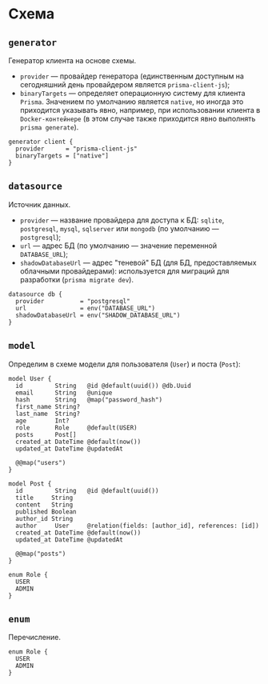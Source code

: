 # Схема

## `generator`

Генератор клиента на основе схемы.

- `provider` — провайдер генератора (единственным доступным на сегодняшний день провайдером является
  `prisma-client-js`);
- `binaryTargets` — определяет операционную систему для клиента `Prisma`. Значением по умолчанию является `native`, но
  иногда это приходится указывать явно, например, при использовании клиента в `Docker-контейнере` (в этом случае также
  приходится явно выполнять `prisma generate`).

```prisma
generator client {
  provider      = "prisma-client-js"
  binaryTargets = ["native"]
}
```

## `datasource`

Источник данных.

- `provider` — название провайдера для доступа к БД: `sqlite`, `postgresql`, `mysql`, `sqlserver` или `mongodb` (по
  умолчанию — `postgresql`);
- `url` — адрес БД (по умолчанию — значение переменной `DATABASE_URL`);
- `shadowDatabaseUrl` — адрес "теневой" БД (для БД, предоставляемых облачными провайдерами): используется для миграций
  для разработки (`prisma migrate dev`).

```prisma
datasource db {
  provider          = "postgresql"
  url               = env("DATABASE_URL")
  shadowDatabaseUrl = env("SHADOW_DATABASE_URL")
}
```

## `model`

Определим в схеме модели для пользователя (`User`) и поста (`Post`):

```prisma
model User {
  id         String   @id @default(uuid()) @db.Uuid
  email      String   @unique
  hash       String   @map("password_hash")
  first_name String? 
  last_name  String? 
  age        Int?    
  role       Role     @default(USER)
  posts      Post[]  
  created_at DateTime @default(now())
  updated_at DateTime @updatedAt

  @@map("users")
}

model Post {
  id         String   @id @default(uuid())
  title     String  
  content   String  
  published Boolean 
  author_id String  
  author     User     @relation(fields: [author_id], references: [id])
  created_at DateTime @default(now())
  updated_at DateTime @updatedAt

  @@map("posts")
}

enum Role {
  USER
  ADMIN
}
```

## `enum`

Перечисление.

```prisma
enum Role {
  USER
  ADMIN
}
```
